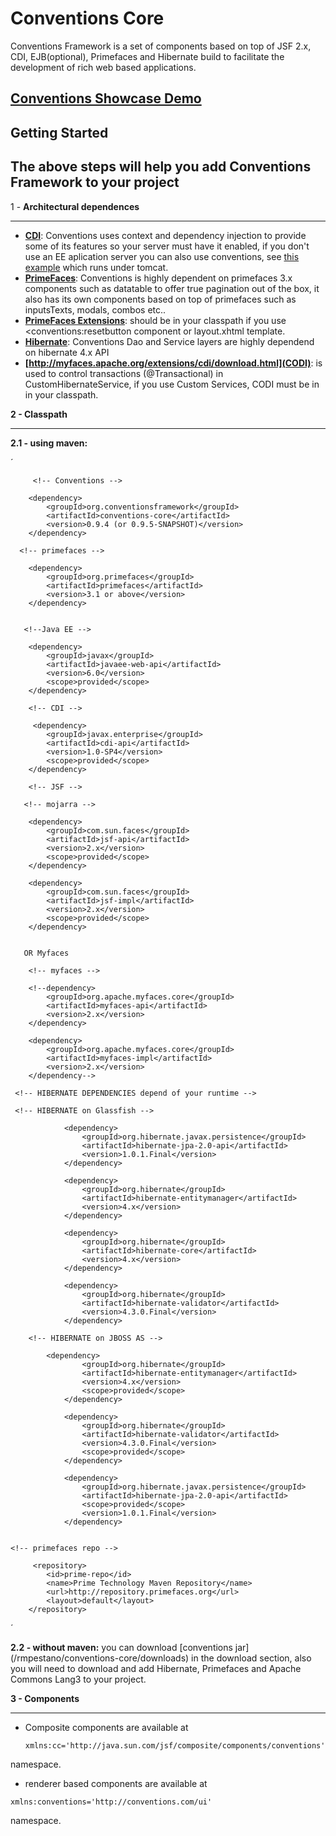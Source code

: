 Conventions Core
===========

Conventions Framework is a set of components based on top of JSF 2.x, CDI, EJB(optional), Primefaces and Hibernate build to facilitate the development of rich web based applications.

[Conventions Showcase Demo](http://conventions-rpestano.rhcloud.com/conventions/)
----------------------
 
 Getting Started
------------------- 

## The above steps will help you add Conventions Framework to your project

 1 -  **Architectural dependences**
***


* **[CDI](http://docs.jboss.org/weld/reference/latest/en-US/html_single/)**: Conventions uses context and dependency injection to provide some of its features so your server must have it enabled, if you don't use an EE aplication server you can also use conventions, see [this example](https://github.com/rmpestano/conventions-issuetracker) which runs under tomcat.
* **[PrimeFaces](http://primefaces.org)**: Conventions is highly dependent on primefaces 3.x components such as datatable to offer true pagination out of the box, it also has its own components based on top of primefaces such as inputsTexts, modals, combos etc..
* **[PrimeFaces Extensions](http://code.google.com/p/primefaces-extensions/)**: should be in your classpath if you use <conventions:resetbutton component or layout.xhtml template.
* **[Hibernate](http://hibernate.org)**: Conventions Dao and Service layers are highly dependend on hibernate 4.x API
* **[http://myfaces.apache.org/extensions/cdi/download.html](CODI)**: is used to control transactions (@Transactional) in CustomHibernateService, if you use Custom Services, CODI must be in in your classpath.


 **2 -  Classpath**
***


 **2.1 - using maven:**
        
´

         <!-- Conventions -->

        <dependency>
            <groupId>org.conventionsframework</groupId>
            <artifactId>conventions-core</artifactId>
            <version>0.9.4 (or 0.9.5-SNAPSHOT)</version>
        </dependency>
 
      <!-- primefaces -->
 
        <dependency>
            <groupId>org.primefaces</groupId>
            <artifactId>primefaces</artifactId>
            <version>3.1 or above</version>
        </dependency>
 

       <!--Java EE -->
 
        <dependency>
            <groupId>javax</groupId>
            <artifactId>javaee-web-api</artifactId>
            <version>6.0</version>
            <scope>provided</scope>
        </dependency>
 
        <!-- CDI -->
 
         <dependency>
            <groupId>javax.enterprise</groupId>
            <artifactId>cdi-api</artifactId>
            <version>1.0-SP4</version>
            <scope>provided</scope>
        </dependency>
          
        <!-- JSF -->

       <!-- mojarra --> 
 
        <dependency>
            <groupId>com.sun.faces</groupId>
            <artifactId>jsf-api</artifactId>
            <version>2.x</version>
            <scope>provided</scope>
        </dependency>

        <dependency>
            <groupId>com.sun.faces</groupId>
            <artifactId>jsf-impl</artifactId>
            <version>2.x</version>
            <scope>provided</scope>
        </dependency>
 

       OR Myfaces 

        <!-- myfaces --> 

        <!--dependency>
            <groupId>org.apache.myfaces.core</groupId>
            <artifactId>myfaces-api</artifactId>
            <version>2.x</version>
        </dependency>
        
        <dependency>
            <groupId>org.apache.myfaces.core</groupId>
            <artifactId>myfaces-impl</artifactId>
            <version>2.x</version>
        </dependency-->     
   
     <!-- HIBERNATE DEPENDENCIES depend of your runtime -->
     
     <!-- HIBERNATE on Glassfish -->
   
                <dependency>
                    <groupId>org.hibernate.javax.persistence</groupId>
                    <artifactId>hibernate-jpa-2.0-api</artifactId>
                    <version>1.0.1.Final</version>
                </dependency>
        
                <dependency>
                    <groupId>org.hibernate</groupId>
                    <artifactId>hibernate-entitymanager</artifactId>
                    <version>4.x</version>
                </dependency>
                
                <dependency>
                    <groupId>org.hibernate</groupId>
                    <artifactId>hibernate-core</artifactId>
                    <version>4.x</version>
                </dependency>

                <dependency>
                    <groupId>org.hibernate</groupId>
                    <artifactId>hibernate-validator</artifactId>
                    <version>4.3.0.Final</version>
                </dependency>     
 
        <!-- HIBERNATE on JBOSS AS -->
 
            <dependency>
                    <groupId>org.hibernate</groupId>
                    <artifactId>hibernate-entitymanager</artifactId>
                    <version>4.x</version>
                    <scope>provided</scope>
                </dependency>

                <dependency>
                    <groupId>org.hibernate</groupId>
                    <artifactId>hibernate-validator</artifactId>
                    <version>4.3.0.Final</version>
                    <scope>provided</scope>
                </dependency>
      
                <dependency>
                    <groupId>org.hibernate.javax.persistence</groupId>
                    <artifactId>hibernate-jpa-2.0-api</artifactId>
                    <scope>provided</scope>
                    <version>1.0.1.Final</version>
                </dependency>
 
 
    <!-- primefaces repo -->
 
         <repository>
            <id>prime-repo</id>
            <name>Prime Technology Maven Repository</name>
            <url>http://repository.primefaces.org</url>
            <layout>default</layout>
        </repository> 
´

**2.2 - without maven:** you can download [conventions jar] (/rmpestano/conventions-core/downloads) in the download section, also you will need to download and add Hibernate, Primefaces and Apache Commons Lang3 to your project.


**3 -  Components**
***
 * Composite components are available at 

 
    `xmlns:cc='http://java.sun.com/jsf/composite/components/conventions'`


namespace.

  * renderer based components are available at

    

   `xmlns:conventions='http://conventions.com/ui'`

 
namespace.    
